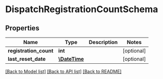 # DispatchRegistrationCountSchema

## Properties
Name | Type | Description | Notes
------------ | ------------- | ------------- | -------------
**registration_count** | **int** |  | [optional] 
**last_reset_date** | [**\DateTime**](\DateTime.md) |  | [optional] 

[[Back to Model list]](../../README.md#documentation-for-models) [[Back to API list]](../../README.md#documentation-for-api-endpoints) [[Back to README]](../../README.md)

